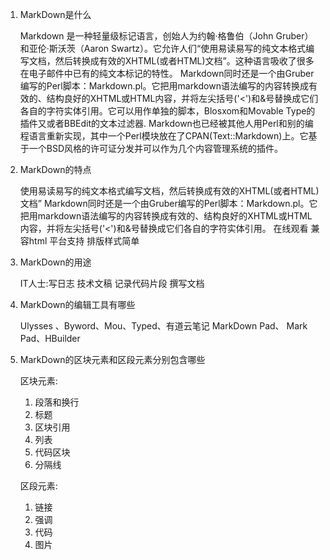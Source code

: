 1.	MarkDown是什么

    Markdown 是一种轻量级标记语言，创始人为约翰·格鲁伯（John Gruber）和亚伦·斯沃茨（Aaron Swartz）。它允许人们“使用易读易写的纯文本格式编写文档，然后转换成有效的XHTML(或者HTML)文档”。这种语言吸收了很多在电子邮件中已有的纯文本标记的特性。
    Markdown同时还是一个由Gruber编写的Perl脚本：Markdown.pl。它把用markdown语法编写的内容转换成有效的、结构良好的XHTML或HTML内容，并将左尖括号('<')和&号替换成它们各自的字符实体引用。它可以用作单独的脚本，Blosxom和Movable Type的插件又或者BBEdit的文本过滤器.
    Markdown也已经被其他人用Perl和别的编程语言重新实现，其中一个Perl模块放在了CPAN(Text::Markdown)上。它基于一个BSD风格的许可证分发并可以作为几个内容管理系统的插件。

2.	MarkDown的特点

    使用易读易写的纯文本格式编写文档，然后转换成有效的XHTML(或者HTML)文档”
    Markdown同时还是一个由Gruber编写的Perl脚本：Markdown.pl。它把用markdown语法编写的内容转换成有效的、结构良好的XHTML或HTML内容，并将左尖括号('<')和&号替换成它们各自的字符实体引用。
    在线观看 兼容html 平台支持 排版样式简单
    
3.	MarkDown的用途

    IT人士:写日志 技术文稿 记录代码片段 撰写文档
    
4.	MarkDown的编辑工具有哪些

    Ulysses 、Byword、Mou、Typed、有道云笔记
    MarkDown Pad、 Mark Pad、HBuilder
    
5.	MarkDown的区块元素和区段元素分别包含哪些

    区块元素:
    
    1. 段落和换行
    2. 标题
    3. 区块引用
    4. 列表
    5. 代码区块
    6. 分隔线

    区段元素:
    
     1. 链接
     2. 强调
     3. 代码
     4. 图片

